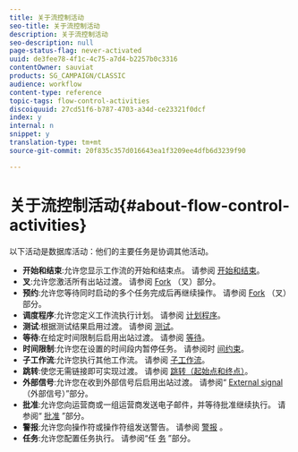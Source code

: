 ```yaml
---
title: 关于流控制活动
seo-title: 关于流控制活动
description: 关于流控制活动
seo-description: null
page-status-flag: never-activated
uuid: de3fee78-4f1c-4c75-a7d4-b2257b0c3316
contentOwner: sauviat
products: SG_CAMPAIGN/CLASSIC
audience: workflow
content-type: reference
topic-tags: flow-control-activities
discoiquuid: 27cd51f6-b787-4703-a34d-ce23321f0dcf
index: y
internal: n
snippet: y
translation-type: tm+mt
source-git-commit: 20f835c357d016643ea1f3209ee4dfb6d3239f90

---
```



# 关于流控制活动{#about-flow-control-activities}

以下活动是数据库活动：他们的主要任务是协调其他活动。

* **开始和结束**:允许您显示工作流的开始和结束点。 请参阅 [开始和结束](../../workflow/using/start-and-end.md)。
* **叉**:允许您激活所有出站过渡。 请参阅 [Fork](../../workflow/using/fork.md) （叉）部分。
* **预约**:允许您等待同时启动的多个任务完成后再继续操作。 请参阅 [Fork](../../workflow/using/fork.md) （叉）部分。
* **调度程序**:允许您定义工作流执行计划。 请参阅 [计划程序](../../workflow/using/scheduler.md)。
* **测试**:根据测试结果启用过渡。 请参阅 [测试](../../workflow/using/test.md)。
* **等待**:在给定时间限制后启用出站过渡。 请参阅 [等待](../../workflow/using/wait.md)。
* **时间限制**:允许您在设置的时间段内暂停任务。 请参阅时 [间约束](../../workflow/using/time-constraint.md)。
* **子工作流**:允许您执行其他工作流。 请参阅 [子工作流](../../workflow/using/sub-workflow.md)。
* **跳转**:使您无需链接即可实现过渡。 请参阅 [跳转（起始点和终点）](../../workflow/using/jump--start-point-and-end-point-.md)。
* **外部信号**:允许您在收到外部信号后启用出站过渡。 请参阅“ [External signal](../../workflow/using/external-signal.md) （外部信号）”部分。
* **批准**:允许您向运营商或一组运营商发送电子邮件，并等待批准继续执行。 请参阅“ [批准](../../workflow/using/approval.md) ”部分。
* **警报**:允许您向操作符或操作符组发送警告。 请参阅 [警报](../../workflow/using/alert.md) 。
* **任务**:允许您配置任务执行。 请参阅“任 [务](../../workflow/using/task.md) ”部分。

